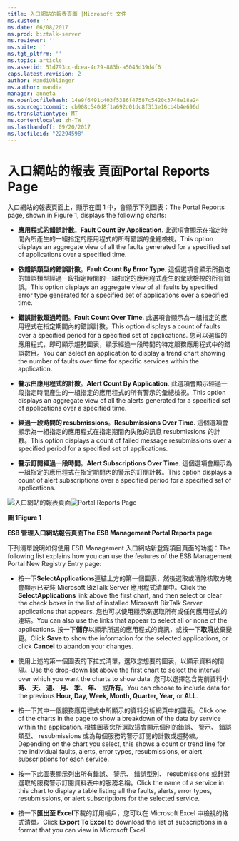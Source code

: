```yaml
---
title: 入口網站的報表頁面 |Microsoft 文件
ms.custom: ''
ms.date: 06/08/2017
ms.prod: biztalk-server
ms.reviewer: ''
ms.suite: ''
ms.tgt_pltfrm: ''
ms.topic: article
ms.assetid: 51d793cc-dcea-4c29-883b-a5045d39d4f6
caps.latest.revision: 2
author: MandiOhlinger
ms.author: mandia
manager: anneta
ms.openlocfilehash: 14e9f6491c403f5386f47587c5420c3748e18a24
ms.sourcegitcommit: cb908c540d8f1a692d01dc8f313e16cb4b4e696d
ms.translationtype: MT
ms.contentlocale: zh-TW
ms.lasthandoff: 09/20/2017
ms.locfileid: "22294598"
---
```

# <a name="portal-reports-page"></a><span data-ttu-id="9c750-102">入口網站的報表 頁面</span><span class="sxs-lookup"><span data-stu-id="9c750-102">Portal Reports Page</span></span>
<span data-ttu-id="9c750-103">入口網站的報表頁面上，顯示在圖 1 中，會顯示下列圖表：</span><span class="sxs-lookup"><span data-stu-id="9c750-103">The Portal Reports page, shown in Figure 1, displays the following charts:</span></span>  
  
-   <span data-ttu-id="9c750-104">**應用程式的錯誤計數**。</span><span class="sxs-lookup"><span data-stu-id="9c750-104">**Fault Count By Application**.</span></span> <span data-ttu-id="9c750-105">此選項會顯示在指定時間內所產生的一組指定的應用程式的所有錯誤的彙總檢視。</span><span class="sxs-lookup"><span data-stu-id="9c750-105">This option displays an aggregate view of all the faults generated for a specified set of applications over a specified time.</span></span>  
  
-   <span data-ttu-id="9c750-106">**依錯誤類型的錯誤計數**。</span><span class="sxs-lookup"><span data-stu-id="9c750-106">**Fault Count By Error Type**.</span></span> <span data-ttu-id="9c750-107">這個選項會顯示所指定的錯誤類型經過一段指定時間的一組指定的應用程式產生的彙總檢視的所有錯誤。</span><span class="sxs-lookup"><span data-stu-id="9c750-107">This option displays an aggregate view of all faults by specified error type generated for a specified set of applications over a specified time.</span></span>  
  
-   <span data-ttu-id="9c750-108">**錯誤計數超過時間**。</span><span class="sxs-lookup"><span data-stu-id="9c750-108">**Fault Count Over Time**.</span></span> <span data-ttu-id="9c750-109">此選項會顯示為一組指定的應用程式在指定期間內的錯誤計數。</span><span class="sxs-lookup"><span data-stu-id="9c750-109">This option displays a count of faults over a specified period for a specified set of applications.</span></span> <span data-ttu-id="9c750-110">您可以選取的應用程式，即可顯示趨勢圖表，顯示經過一段時間的特定服務應用程式中的錯誤數目。</span><span class="sxs-lookup"><span data-stu-id="9c750-110">You can select an application to display a trend chart showing the number of faults over time for specific services within the application.</span></span>  
  
-   <span data-ttu-id="9c750-111">**警示由應用程式的計數**。</span><span class="sxs-lookup"><span data-stu-id="9c750-111">**Alert Count By Application**.</span></span> <span data-ttu-id="9c750-112">此選項會顯示經過一段指定時間產生的一組指定的應用程式的所有警示的彙總檢視。</span><span class="sxs-lookup"><span data-stu-id="9c750-112">This option displays an aggregate view of all the alerts generated for a specified set of applications over a specified time.</span></span>  
  
-   <span data-ttu-id="9c750-113">**經過一段時間的 resubmissions**。</span><span class="sxs-lookup"><span data-stu-id="9c750-113">**Resubmissions Over Time**.</span></span> <span data-ttu-id="9c750-114">這個選項會顯示為一組指定的應用程式在指定期間內失敗的訊息 resubmissions 的計數。</span><span class="sxs-lookup"><span data-stu-id="9c750-114">This option displays a count of failed message resubmissions over a specified period for a specified set of applications.</span></span>  
  
-   <span data-ttu-id="9c750-115">**警示訂閱經過一段時間**。</span><span class="sxs-lookup"><span data-stu-id="9c750-115">**Alert Subscriptions Over Time**.</span></span> <span data-ttu-id="9c750-116">這個選項會顯示為一組指定的應用程式在指定期間內的警示的訂閱計數。</span><span class="sxs-lookup"><span data-stu-id="9c750-116">This option displays a count of alert subscriptions over a specified period for a specified set of applications.</span></span>  
  
 <span data-ttu-id="9c750-117">![入口網站的報表頁面](../esb-toolkit/media/portalreportspage.gif "PortalReportsPage")</span><span class="sxs-lookup"><span data-stu-id="9c750-117">![Portal Reports Page](../esb-toolkit/media/portalreportspage.gif "PortalReportsPage")</span></span>  
  
 <span data-ttu-id="9c750-118">**圖 1**</span><span class="sxs-lookup"><span data-stu-id="9c750-118">**Figure 1**</span></span>  
  
 <span data-ttu-id="9c750-119">**ESB 管理入口網站報告頁面**</span><span class="sxs-lookup"><span data-stu-id="9c750-119">**The ESB Management Portal Reports page**</span></span>  
  
 <span data-ttu-id="9c750-120">下列清單說明如何使用 ESB Management 入口網站新登錄項目頁面的功能：</span><span class="sxs-lookup"><span data-stu-id="9c750-120">The following list explains how you can use the features of the ESB Management Portal New Registry Entry page:</span></span>  
  
-   <span data-ttu-id="9c750-121">按一下**SelectApplications**連結上方的第一個圖表，然後選取或清除核取方塊會顯示已安裝 Microsoft BizTalk Server 應用程式清單中。</span><span class="sxs-lookup"><span data-stu-id="9c750-121">Click the **SelectApplications** link above the first chart, and then select or clear the check boxes in the list of installed Microsoft BizTalk Server applications that appears.</span></span> <span data-ttu-id="9c750-122">您也可以使用顯示來選取所有或任何應用程式的連結。</span><span class="sxs-lookup"><span data-stu-id="9c750-122">You can also use the links that appear to select all or none of the applications.</span></span> <span data-ttu-id="9c750-123">按一下**儲存**以顯示所選的應用程式的資訊，或按一下**取消**放棄變更。</span><span class="sxs-lookup"><span data-stu-id="9c750-123">Click **Save** to show the information for the selected applications, or click **Cancel** to abandon your changes.</span></span>  
  
-   <span data-ttu-id="9c750-124">使用上述的第一個圖表的下拉式清單，選取您想要的圖表，以顯示資料的間隔。</span><span class="sxs-lookup"><span data-stu-id="9c750-124">Use the drop-down list above the first chart to select the interval over which you want the charts to show data.</span></span> <span data-ttu-id="9c750-125">您可以選擇包含先前資料**小時、 天、 週、 月、 季、 年、** 或**所有**。</span><span class="sxs-lookup"><span data-stu-id="9c750-125">You can choose to include data for the previous **Hour, Day, Week, Month, Quarter, Year,** or **ALL**.</span></span>  
  
-   <span data-ttu-id="9c750-126">按一下其中一個服務應用程式中所顯示的資料分析網頁中的圖表。</span><span class="sxs-lookup"><span data-stu-id="9c750-126">Click one of the charts in the page to show a breakdown of the data by service within the application.</span></span> <span data-ttu-id="9c750-127">根據圖表您所選取這會顯示個別的錯誤、 警示、 錯誤類型、 resubmissions 或為每個服務的警示訂閱的計數或趨勢線。</span><span class="sxs-lookup"><span data-stu-id="9c750-127">Depending on the chart you select, this shows a count or trend line for the individual faults, alerts, error types, resubmissions, or alert subscriptions for each service.</span></span>  
  
-   <span data-ttu-id="9c750-128">按一下此圖表顯示列出所有錯誤、 警示、 錯誤型別、 resubmissions 或針對選取的服務警示訂閱資料表中的服務名稱。</span><span class="sxs-lookup"><span data-stu-id="9c750-128">Click the name of a service in this chart to display a table listing all the faults, alerts, error types, resubmissions, or alert subscriptions for the selected service.</span></span>  
  
-   <span data-ttu-id="9c750-129">按一下**匯出至 Excel**下載的訂用帳戶，您可以在 Microsoft Excel 中檢視的格式清單。</span><span class="sxs-lookup"><span data-stu-id="9c750-129">Click **Export To Excel** to download the list of subscriptions in a format that you can view in Microsoft Excel.</span></span>